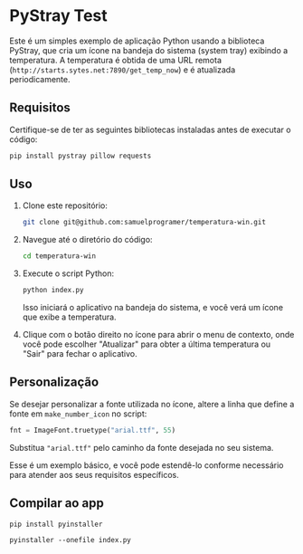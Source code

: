 # PyStray Test

Este é um simples exemplo de aplicação Python usando a biblioteca PyStray, que cria um ícone na bandeja do sistema (system tray) exibindo a temperatura. A temperatura é obtida de uma URL remota (`http://starts.sytes.net:7890/get_temp_now`) e é atualizada periodicamente.

## Requisitos

Certifique-se de ter as seguintes bibliotecas instaladas antes de executar o código:

```bash
pip install pystray pillow requests
```

## Uso

1. Clone este repositório:

   ```bash
   git clone git@github.com:samuelprogramer/temperatura-win.git
   ```

2. Navegue até o diretório do código:

   ```bash
   cd temperatura-win
   ```

3. Execute o script Python:

   ```bash
   python index.py
   ```

   Isso iniciará o aplicativo na bandeja do sistema, e você verá um ícone que exibe a temperatura.

4. Clique com o botão direito no ícone para abrir o menu de contexto, onde você pode escolher "Atualizar" para obter a última temperatura ou "Sair" para fechar o aplicativo.

## Personalização

Se desejar personalizar a fonte utilizada no ícone, altere a linha que define a fonte em `make_number_icon` no script:

```python
fnt = ImageFont.truetype("arial.ttf", 55)
```

Substitua `"arial.ttf"` pelo caminho da fonte desejada no seu sistema.

Esse é um exemplo básico, e você pode estendê-lo conforme necessário para atender aos seus requisitos específicos.


## Compilar ao app

```
pip install pyinstaller
```

```
pyinstaller --onefile index.py
```